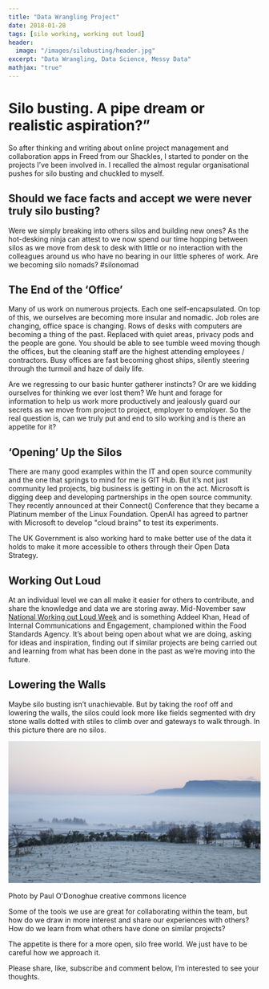 ```yaml
---
title: "Data Wrangling Project"
date: 2018-01-28
tags: [silo working, working out loud]
header:
  image: "/images/silobusting/header.jpg"
excerpt: "Data Wrangling, Data Science, Messy Data"
mathjax: "true"
---
```


# Silo busting. A pipe dream or realistic aspiration?”

So after thinking and writing about online project management and collaboration apps in Freed from our Shackles, I started to ponder on the projects I’ve been involved in. I recalled the almost regular organisational pushes for silo busting and chuckled to myself.

## Should we face facts and accept we were never truly silo busting?

Were we simply breaking into others silos and building new ones? As the hot-desking ninja can attest to we now spend our time hopping between silos as we move from desk to desk with little or no interaction with the colleagues around us who have no bearing in our little spheres of work. Are we becoming silo nomads? #silonomad


## The End of the ‘Office’

Many of us work on numerous projects. Each one self-encapsulated. On top of this, we ourselves are becoming more insular and nomadic. Job roles are changing, office space is changing. Rows of desks with computers are becoming a thing of the past. Replaced with quiet areas, privacy pods and the people are gone. You should be able to see tumble weed moving though the offices, but the cleaning staff are the highest attending employees / contractors. Busy offices are fast becoming ghost ships, silently steering through the turmoil and haze of daily life.  

Are we regressing to our basic hunter gatherer instincts? Or are we kidding ourselves for thinking we ever lost them? We hunt and forage for information to help us work more productively and jealously guard our secrets as we move from project to project, employer to employer. So the real question is, can we truly put and end to silo working and is there an appetite for it?  

## ‘Opening’ Up the Silos

There are many good examples within the IT and open source community and the one that springs to mind for me is GIT Hub. But it’s not just community led projects, big business is getting in on the act. Microsoft is digging deep and developing partnerships in the open source community. They recently announced at their Connect() Conference that they became a Platinum member of the Linux Foundation. OpenAI has agreed to partner with Microsoft to develop "cloud brains" to test its experiments.  

The UK Government is also working hard to make better use of the data it holds to make it more accessible to others through their Open Data Strategy.

## Working Out Loud

At an individual level we can all make it easier for others to contribute, and share the knowledge and data we are storing away. Mid-November saw [National Working out Loud Week](https://wolweek.com/) and is something Addeel Khan, Head of Internal Communications and Engagement, championed within the Food Standards Agency. It’s about being open about what we are doing, asking for ideas and inspiration, finding out if similar projects are being carried out and learning from what has been done in the past as we’re moving into the future.


## Lowering the Walls

Maybe silo busting isn’t unachievable. But by taking the roof off and lowering the walls, the silos could look more like fields segmented with dry stone walls dotted with stiles to climb over and gateways to walk through. In this picture there are no silos.

<a href="/images/silobusting/nosilos.jpg"><img src="/images/silobusting/nosilos.jpg"></a>

Photo by Paul O'Donoghue creative commons licence

Some of the tools we use are great for collaborating within the team, but how do we draw in more interest and share our experiences with others? How do we learn from what others have done on similar projects?  

The appetite is there for a more open, silo free world. We just have to be careful how we approach it.  

Please share, like, subscribe and comment below, I’m interested to see your thoughts.
